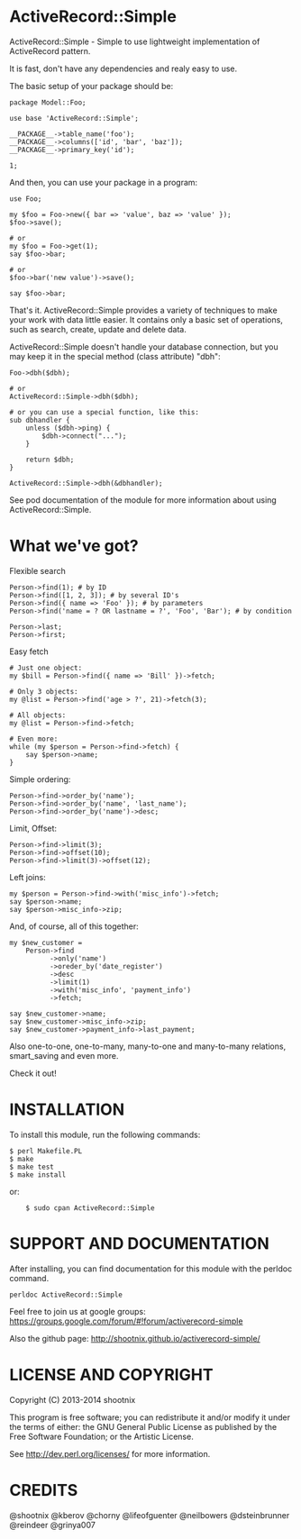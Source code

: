 ActiveRecord::Simple
====================

ActiveRecord::Simple - Simple to use lightweight implementation of ActiveRecord pattern.

It is fast, don't have any dependencies and realy easy to use.

The basic setup of your package should be:

    package Model::Foo;

    use base 'ActiveRecord::Simple';

    __PACKAGE__->table_name('foo');
    __PACKAGE__->columns(['id', 'bar', 'baz']);
    __PACKAGE__->primary_key('id');

    1;

And then, you can use your package in a program:

    use Foo;

    my $foo = Foo->new({ bar => 'value', baz => 'value' });
    $foo->save();

    # or
    my $foo = Foo->get(1);
    say $foo->bar;

    # or
    $foo->bar('new value')->save();

    say $foo->bar;

That's it. ActiveRecord::Simple provides a variety of techniques to make your work with
data little easier. It contains only a basic set of operations, such as
search, create, update and delete data.

ActiveRecord::Simple doesn't handle your database connection, but you may keep
it in the special method (class attribute) "dbh":

    Foo->dbh($dbh);

    # or
    ActiveRecord::Simple->dbh($dbh);

    # or you can use a special function, like this:
    sub dbhandler {
        unless ($dbh->ping) {
            $dbh->connect("...");
        }

        return $dbh;
    }

    ActiveRecord::Simple->dbh(&dbhandler);

See pod documentation of the module for more information about using
ActiveRecord::Simple.

What we've got?
===============

Flexible search

    Person->find(1); # by ID
    Person->find([1, 2, 3]); # by several ID's
    Person->find({ name => 'Foo' }); # by parameters
    Person->find('name = ? OR lastname = ?', 'Foo', 'Bar'); # by condition

    Person->last;
    Person->first;

Easy fetch

    # Just one object:
    my $bill = Person->find({ name => 'Bill' })->fetch;

    # Only 3 objects:
    my @list = Person->find('age > ?', 21)->fetch(3);

    # All objects:
    my @list = Person->find->fetch;

    # Even more:
    while (my $person = Person->find->fetch) {
        say $person->name;
    }

Simple ordering:

    Person->find->order_by('name');
    Person->find->order_by('name', 'last_name');
    Person->find->order_by('name')->desc;

Limit, Offset:

    Person->find->limit(3);
    Person->find->offset(10);
    Person->find->limit(3)->offset(12);

Left joins:

    my $person = Person->find->with('misc_info')->fetch;
    say $person->name;
    say $person->misc_info->zip;

And, of course, all of this together:

    my $new_customer =
        Person->find
              ->only('name')
              ->oreder_by('date_register')
              ->desc
              ->limit(1)
              ->with('misc_info', 'payment_info')
              ->fetch;

    say $new_customer->name;
    say $new_customer->misc_info->zip;
    say $new_customer->payment_info->last_payment;

Also one-to-one, one-to-many, many-to-one and many-to-many relations, smart_saving and even more.

Check it out!


INSTALLATION
============

To install this module, run the following commands:

	$ perl Makefile.PL
	$ make
	$ make test
	$ make install

or:

        $ sudo cpan ActiveRecord::Simple

SUPPORT AND DOCUMENTATION
=========================

After installing, you can find documentation for this module with the
perldoc command.

    perldoc ActiveRecord::Simple

Feel free to join us at google groups:
https://groups.google.com/forum/#!forum/activerecord-simple

Also the github page:
http://shootnix.github.io/activerecord-simple/

LICENSE AND COPYRIGHT
=====================

Copyright (C) 2013-2014 shootnix

This program is free software; you can redistribute it and/or modify it
under the terms of either: the GNU General Public License as published
by the Free Software Foundation; or the Artistic License.

See http://dev.perl.org/licenses/ for more information.

CREDITS
=======

@shootnix
@kberov
@chorny
@lifeofguenter
@neilbowers
@dsteinbrunner
@reindeer
@grinya007